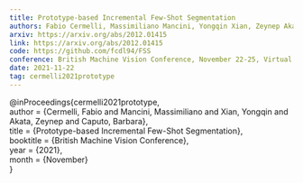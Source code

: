 ```yaml
---
title: Prototype-based Incremental Few-Shot Segmentation
authors: Fabio Cermelli, Massimiliano Mancini, Yongqin Xian, Zeynep Akata, Barbara Caputo
arxiv: https://arxiv.org/abs/2012.01415
link: https://arxiv.org/abs/2012.01415
code: https://github.com/fcdl94/FSS
conference: British Machine Vision Conference, November 22-25, Virtual.
date: 2021-11-22
tag: cermelli2021prototype
---
```

@inProceedings{cermelli2021prototype,  
 author = {Cermelli, Fabio and Mancini, Massimiliano and Xian, Yongqin and Akata, Zeynep and Caputo,
    Barbara},  
 title  = {Prototype-based Incremental Few-Shot Segmentation},  
 booktitle = {British Machine Vision Conference},  
 year      = {2021},  
 month     = {November}  
}
